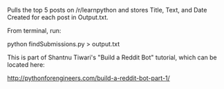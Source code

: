 Pulls the top 5 posts on /r/learnpython and stores Title, Text, and Date Created for each post in Output.txt. 

From terminal, run:

python findSubmissions.py > output.txt

This is part of Shantnu Tiwari's "Build a Reddit Bot" tutorial, which can be located here:

http://pythonforengineers.com/build-a-reddit-bot-part-1/